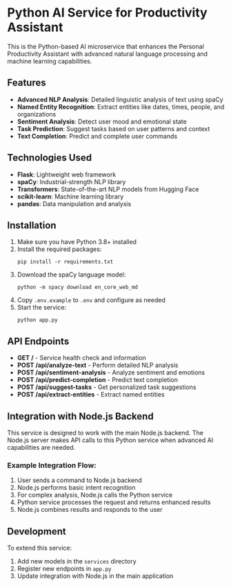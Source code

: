 # Python AI Service for Productivity Assistant

This is the Python-based AI microservice that enhances the Personal Productivity Assistant with advanced natural language processing and machine learning capabilities.

## Features

- **Advanced NLP Analysis**: Detailed linguistic analysis of text using spaCy
- **Named Entity Recognition**: Extract entities like dates, times, people, and organizations
- **Sentiment Analysis**: Detect user mood and emotional state
- **Task Prediction**: Suggest tasks based on user patterns and context
- **Text Completion**: Predict and complete user commands

## Technologies Used

- **Flask**: Lightweight web framework
- **spaCy**: Industrial-strength NLP library
- **Transformers**: State-of-the-art NLP models from Hugging Face
- **scikit-learn**: Machine learning library
- **pandas**: Data manipulation and analysis

## Installation

1. Make sure you have Python 3.8+ installed
2. Install the required packages:
   ```
   pip install -r requirements.txt
   ```
3. Download the spaCy language model:
   ```
   python -m spacy download en_core_web_md
   ```
4. Copy `.env.example` to `.env` and configure as needed
5. Start the service:
   ```
   python app.py
   ```

## API Endpoints

- **GET /** - Service health check and information
- **POST /api/analyze-text** - Perform detailed NLP analysis
- **POST /api/sentiment-analysis** - Analyze sentiment and emotions
- **POST /api/predict-completion** - Predict text completion
- **POST /api/suggest-tasks** - Get personalized task suggestions
- **POST /api/extract-entities** - Extract named entities

## Integration with Node.js Backend

This service is designed to work with the main Node.js backend. The Node.js server makes API calls to this Python service when advanced AI capabilities are needed.

### Example Integration Flow:

1. User sends a command to Node.js backend
2. Node.js performs basic intent recognition
3. For complex analysis, Node.js calls the Python service
4. Python service processes the request and returns enhanced results
5. Node.js combines results and responds to the user

## Development

To extend this service:

1. Add new models in the `services` directory
2. Register new endpoints in `app.py`
3. Update integration with Node.js in the main application 